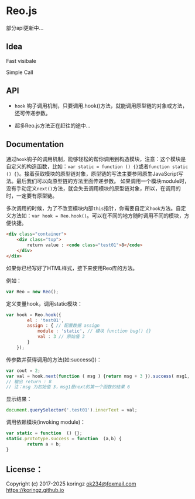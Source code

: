 # Reo.js
部分api更新中...

## Idea
Fast visibale

Simple Call

## API

- `hook` 钩子调用机制，只要调用.hook()方法，就能调用原型链的对象或方法，还可传递参数。

- 超多Reo.js方法正在赶往的途中...

## Documentation

  通过`hook`钩子的调用机制，能够轻松的帮你调用到构造模块，注意：这个模块是自定义的构造函数，比如：`var static = function () {}`或者`function static () {}`。接着获取模块的原型链对象，原型链的写法主要参照原生JavaScript写法。最后我们可以向原型链的方法里面传递参数。
如果调用一个模块module时，没有手动定义`next()`方法，就会失去调用模块的原型链对象，所以，在调用的时，一定要有原型链。

  多次调用的时候，为了不改变模块内部`this`指针，你需要自定义`hook`方法。自定义方法如：`var hook = Reo.hook()`。可以在不同的地方随时调用不同的模块，方便快捷。
```html
<div class="container">
    <div class="top">
        return value : <code class="test01">8</code>
    </div>
</div>
```
如果你已经写好了HTML样式，接下来使用Reo库的方法。

例如：

```js
var Reo = new Reo();
```
定义变量hook，调用static模块：
```js
var hook = Reo.hook({
        el : 'test01',
        assign : { // 配置数据 assign
            module : 'static', // 模块 function bug() {}
            val : 3 // 原始值 3
        }
    });
```
传参数并获得调用的方法(如:success())：
```js
var cout = 2;
var val = hook.next(function ( msg ) {return msg + 3 }).success( msg1, cout ); 
// 输出 return : 8
// 注：msg 为初始值 3，msg1是next的第一个函数的结果 6
```
显示结果：
```js
document.querySelector('.test01').innerText = val;  
```
调用依赖模块(invoking module)：
```js
var static = function  () {};
static.prototype.success = function  (a,b) {
		return a + b;
}
```

## License：
Copyright (c) 2017-2025 koringz <ok234@foxmail.com> https://koringz.github.io
